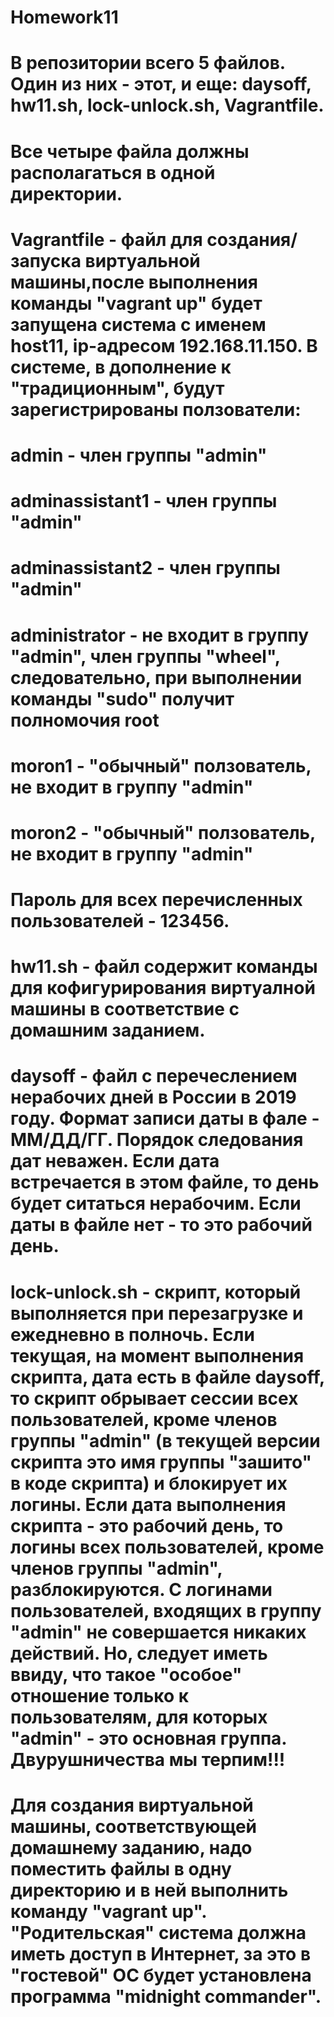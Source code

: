 # Homework11
# В репозитории всего 5 файлов. Один из них - этот, и еще: daysoff, hw11.sh, lock-unlock.sh, Vagrantfile.
# Все четыре файла должны располагаться в одной директории. 
# Vagrantfile - файл для создания/запуска виртуальной машины,после выполнения команды "vagrant up" будет запущена система с именем host11, ip-адресом 192.168.11.150. В системе, в дополнение к "традиционным", будут зарегистрированы ползователи:
# admin - член группы "admin"
# adminassistant1 - член группы "admin"
# adminassistant2 - член группы "admin"
# administrator   - не входит в группу "admin", член группы "wheel", следовательно, при выполнении команды "sudo" получит полномочия root 
# moron1 - "обычный" ползователь, не входит в группу "admin"
# moron2 - "обычный" ползователь, не входит в группу "admin"
# Пароль для всех перечисленных пользователей - 123456.
# hw11.sh - файл содержит команды для кофигурирования виртуалной машины в соответствие с домашним заданием.
# daysoff - файл с перечеслением нерабочих дней в России в 2019 году. Формат записи даты в фале - ММ/ДД/ГГ. Порядок следования дат неважен. Если дата встречается в этом файле, то день будет ситаться нерабочим. Если даты в файле нет - то это рабочий день.
# lock-unlock.sh - скрипт, который выполняется при перезагрузке и ежедневно в полночь. Если текущая, на момент выполнения скрипта, дата есть в файле daysoff, то скрипт обрывает сессии всех пользователей, кроме членов группы "admin" (в текущей версии скрипта это имя группы "зашито" в коде скрипта) и блокирует их логины. Если дата выполнения скрипта - это рабочий день, то логины всех пользователей, кроме членов группы "admin", разблокируются. С логинами пользователей, входящих в группу "admin" не совершается никаких действий. Но, следует иметь ввиду, что такое "особое" отношение только к пользователям, для которых "admin" - это основная группа. Двурушничества мы терпим!!!

# Для создания виртуальной машины, соответствующей домашнему заданию, надо поместить файлы в одну директорию и в ней выполнить команду "vagrant up". "Родительская" система должна иметь доступ в Интернет, за это в "гостевой" ОС будет установлена программа "midnight commander".
